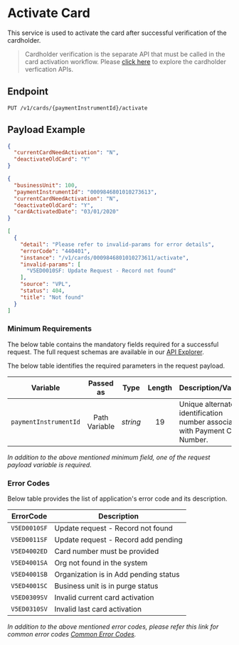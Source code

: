 # Activate Card

This service is used to activate the card after successful verification of the cardholder.
>Cardholder verification is the separate API that must be called in the card activation workflow.  Please [click here](./?path=docs/APIs/Card-Management/CVV2-Validation.md) to explore the cardholder verfication APIs.

## Endpoint

`PUT /v1/cards/{paymentInstrumentId}/activate`

## Payload Example

<!--
type: tab
titles: Request, Response, Error
-->

```json
{
  "currentCardNeedActivation": "N",
  "deactivateOldCard": "Y"
}
```

<!--
type: tab
--> 

```json
{
  "businessUnit": 100,
  "paymentInstrumentId": "0009846801010273613",
  "currentCardNeedActivation": "N",
  "deactivateOldCard": "Y",
  "cardActivatedDate": "03/01/2020"
}
```

<!--
type: tab
--> 

```json
[
  {
    "detail": "Please refer to invalid-params for error details",
    "errorCode": "440401",
    "instance": "/v1/cards/0009846801010273611/activate",
    "invalid-params": [
      "V5ED0010SF: Update Request - Record not found"
    ],
    "source": "VPL",
    "status": 404,
    "title": "Not found"
  }
]
```
<!-- type: tab-end -->

### Minimum Requirements

The below table contains the mandatory fields required for a successful request. The full request schemas are available in our [API Explorer](../api/?type=put&path=/v1/cards/{paymentInstrumentId}/activate).

The below table identifies the required parameters in the request payload.

| Variable | Passed as | Type | Length | Description/Values |
| -------- | :-------: | :--: | :------------: | ------------------ |
| `paymentInstrumentId` | Path Variable | *string* | 19 | Unique alternate identification number associated with Payment Card Number. |

*In addition to the above mentioned minimum field, one of the request payload variable is required.*

### Error Codes 

Below table provides the list of application's error code and its description. 

| ErrorCode |  Description |
| --------  | ------------------ |
| `V5ED0010SF` | Update request - Record not found |  
| `V5ED0011SF` | Update request - Record add pending |
| `V5ED4002ED` | Card number must be provided |
| `V5ED4001SA` | Org not found in the system |
| `V5ED4001SB` | Organization is in Add pending status |
| `V5ED4001SC` | Business unit is in purge status |
| `V5ED0309SV` | Invalid current card activation |
| `V5ED0310SV` | Invalid last card activation |

*In addition to the above mentioned error codes, please refer this link for common error codes [Common Error Codes](?path=docs/Common_Error_Code.md).*